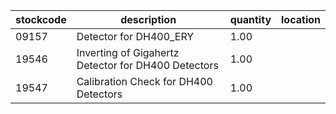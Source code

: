 |stockcode|description|quantity|location|
|---------|-----------|--------|--------|
|09157|Detector for DH400_ERY|1.00||
|19546|Inverting of Gigahertz Detector for DH400 Detectors|1.00||
|19547|Calibration Check for DH400 Detectors|1.00||
